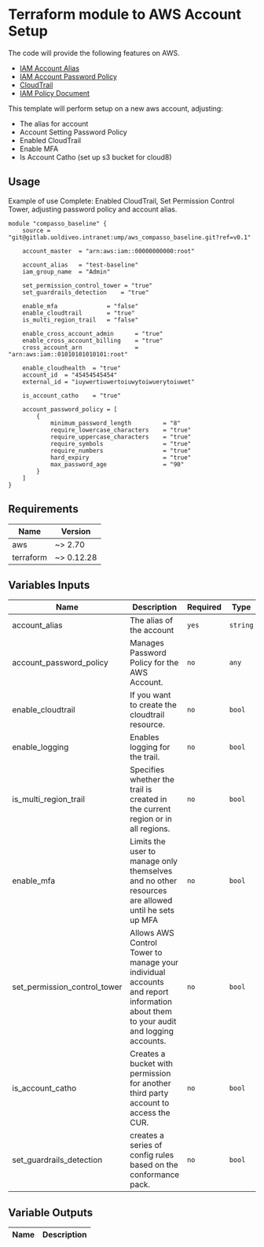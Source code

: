 # Terraform module to AWS Account Setup

The code will provide the following features on AWS.

* [IAM Account Alias](https://www.terraform.io/docs/providers/aws/r/iam_account_alias.html)
* [IAM Account Password Policy](https://www.terraform.io/docs/providers/aws/r/iam_account_password_policy.html)
* [CloudTrail](https://www.terraform.io/docs/providers/aws/r/cloudtrail.html)
* [IAM Policy Document](https://www.terraform.io/docs/providers/aws/d/iam_policy_document.html)


This template will perform setup on a new aws account, adjusting:

- The alias for account
- Account Setting Password Policy
- Enabled CloudTrail
- Enable MFA
- Is Account Catho (set up s3 bucket for cloud8)

## Usage
Example of use Complete: Enabled CloudTrail, Set Permission Control Tower, adjusting password policy and account alias.

```hcl
module "compasso_baseline" {
    source = "git@gitlab.uoldiveo.intranet:ump/aws_compasso_baseline.git?ref=v0.1"

    account_master  = "arn:aws:iam::00000000000:root"

    account_alias   = "test-baseline"
    iam_group_name  = "Admin"

    set_permission_control_tower = "true"
    set_guardrails_detection    = "true"

    enable_mfa              = "false"
    enable_cloudtrail       = "true"
    is_multi_region_trail   = "false"

    enable_cross_account_admin      = "true"
    enable_cross_account_billing    = "true"
    cross_account_arn               = "arn:aws:iam::01010101010101:root"

    enable_cloudhealth  = "true"
    account_id  = "45454545454"
    external_id = "iuywertiuwertoiuwytoiwuerytoiuwet"

    is_account_catho    = "true"

    account_password_policy = [
        {
            minimum_password_length         = "8"
            require_lowercase_characters    = "true"
            require_uppercase_characters    = "true"
            require_symbols                 = "true"
            require_numbers                 = "true"
            hard_expiry                     = "true"
            max_password_age                = "90"
        }
    ]
}
```

## Requirements
| Name | Version |
| ---- | ------- |
| aws | ~> 2.70 |
| terraform | ~> 0.12.28 |

<!-- BEGINNING OF PRE-COMMIT-TERRAFORM DOCS HOOK -->
## Variables Inputs
| Name | Description | Required | Type | Default |
| ---- | ----------- | -------- | ---- | ------- |
| account_alias | The alias of the account | `yes` | `string` | ` ` |
| account_password_policy | Manages Password Policy for the AWS Account. | `no` | `any` | `[ ]` |
| enable_cloudtrail | If you want to create the cloudtrail resource. | `no` | `bool` | `true` |
| enable_logging | Enables logging for the trail. | `no` | `bool` | `true` |
| is_multi_region_trail | Specifies whether the trail is created in the current region or in all regions. | `no` | `bool` | `false` |
| enable_mfa | Limits the user to manage only themselves and no other resources are allowed until he sets up MFA | `no` | `bool` | `false` |
| set_permission_control_tower | Allows AWS Control Tower to manage your individual accounts and report information about them to your audit and logging accounts. | `no` | `bool` | `false` |
| is_account_catho | Creates a bucket with permission for another third party account to access the CUR. | `no` | `bool` | `false` |
| set_guardrails_detection | creates a series of config rules based on the conformance pack. | `no` | `bool` | `false` |



## Variable Outputs
<!-- END OF PRE-COMMIT-TERRAFORM DOCS HOOK -->
| Name | Description |
| ---- | ----------- |
